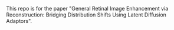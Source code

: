 This repo is for the paper "General Retinal Image Enhancement via Reconstruction: Bridging Distribution Shifts Using Latent Diffusion Adaptors".
